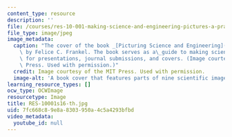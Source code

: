```yaml
---
content_type: resource
description: ''
file: /courses/res-10-001-making-science-and-engineering-pictures-a-practical-guide-to-presenting-your-work-spring-2016/7fc668c89e8a8303950a4c5a4293bfbd_RES-10001s16-th.jpg
file_type: image/jpeg
image_metadata:
  caption: "The cover of the book _[Picturing Science and Engineering](http://mitpress.mit.edu/9780262038553)_\
    \ by Felice C. Frankel. The book serves as a\_guide to making scientific photographs\
    \ for presentations, journal submissions, and covers. (Image courtesy of The MIT\
    \ Press. Used with permission.)"
  credit: Image courtesy of the MIT Press. Used with permission.
  image-alt: 'A book cover that features parts of nine scientific images. '
learning_resource_types: []
ocw_type: OCWImage
resourcetype: Image
title: RES-10001s16-th.jpg
uid: 7fc668c8-9e8a-8303-950a-4c5a4293bfbd
video_metadata:
  youtube_id: null
---
```

